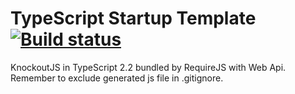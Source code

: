 # TypeScript Startup Template	[![Build status](https://ci.appveyor.com/api/projects/status/1nieebvy4cnehu3o?svg=true)](https://ci.appveyor.com/project/Radon222/knockoutjscomplete)
KnockoutJS in TypeScript 2.2 bundled by RequireJS with Web Api. <br/>
Remember to exclude generated js file in .gitignore. 
